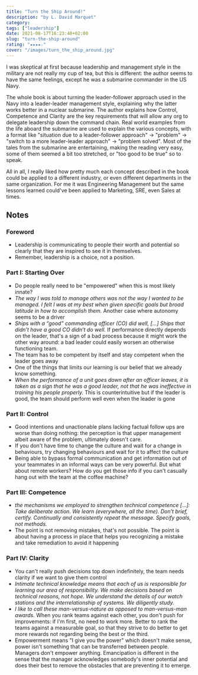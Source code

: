 ```yaml
---
title: "Turn the Ship Around!"
description: "by L. David Marquet"
category:
tags: ["leadership"]
date: 2021-08-17T16:23:40+02:00
slug: "turn-the-ship-around"
rating: "★★★★☆"
cover: "/images/turn_the_ship_around.jpg"
---
```


I was skeptical at first because leadership and management style in the military are not really
my cup of tea, but this is different: the author seems to have the same feelings, except he was
a submarine commander in the US Navy.

<!--more-->

The whole book is about turning the leader-follower approach used in the Navy into a leader-leader
management style, explaining why the latter works better in a nuclear submarine. The author explains
how Control, Competence and Clarity are the key requirements that will allow any org to delegate
leadership down the command chain. Real world examples from the life aboard the submarine are used
to explain the various concepts, with a format like "situation due to a leader-follower approach" ->
"problem" -> "switch to a more leader-leader approach" -> "problem solved". Most of the tales from
the submarine are entertaining, making the reading very easy, some of them seemed a bit too stretched,
or "too good to be true" so to speak.

All in all, I really liked how pretty much each concept described in the book could be applied to a
different industry, or even different departments in the same organization. For me it was Engineering
Management but the same lessons learned could've been applied to Marketing, SRE, even Sales at times.

## Notes

### Foreword

- Leadership is communicating to people their worth and potential so clearly that they are
  inspired to see it in themselves.
- Remember, leadership is a choice, not a position.

### Part I: Starting Over

- Do people really need to be "empowered" when this is most likely innate?
- _The way I was told to manage others was not the way I wanted to be managed. I felt I was
  at my best when given specific goals but broad latitude in how to accomplish them._ Another case where
  autonomy seems to be a driver
- _Ships with a “good” commanding officer (CO) did well, [...] Ships that didn’t have a good CO didn’t do
  well._ If performance directly depends on the leader, that's a sign of a bad process because it might
  work the other way around: a bad leader could easily worsen an otherwise functioning team.
- The team has to be competent by itself and stay competent when the leader goes away
- One of the things that limits our learning is our belief that we already know something.
- _When the performance of a unit goes down after an officer leaves, it is taken as a sign that he was a
  good leader, not that he was ineffective in training his people properly._ This is counterintuitive but
  if the leader is good, the team should perform well even when the leader is gone

### Part II: Control

- Good intentions and unactionable plans lacking factual follow ups are worse than doing nothing: the
  perception is that upper management albeit aware of the problem, ultimately doesn't care.
- If you don't have time to change the culture and wait for a change in behaviours, try changing
  behaviours and wait for it to affect the culture
- Being able to bypass formal communication and get information out of your teammates in an informal ways
  can be very powerful. But what about remote workers? How do you get those info if you can't casually hang
  out with the team at the coffee machine?

### Part III: Competence

- _the mechanisms we employed to strengthen technical competence [...]: Take deliberate action. We learn
  (everywhere, all the time). Don’t brief, certify. Continually and consistently repeat the message.
  Specify goals, not methods._
- The point is not removing mistakes, that's not possible. The point is about having a process in place
  that helps you recognizing a mistake and take remediation to avoid it happening

### Part IV: Clarity

- You can't really push decisions top down indefinitely, the team needs clarity if we want to give them
  control
- _Intimate technical knowledge means that each of us is responsible for learning our area of
  responsibility. We make decisions based on technical reasons, not hope. We understand the details of our
  watch stations and the interrelationship of systems. We diligently study._
- _I like to call these man-versus-nature as opposed to man-versus-man awards._ When you rank teams
  against each other, you don't push for improvements: if I'm first, no need to work more. Better to rank
  the teams against a measurable goal, so that they strive to do better to get more rewards not regarding
  being the best or the third.
- Empowerment means "I give you the power" which doesn't make sense, power isn't something that can be
  transferred between people. Managers don't empower anything. Emancipation is different in the sense that
  the manager acknowledges somebody's inner potential and does their best to remove the obstacles that are
  preventing it to emerge.
